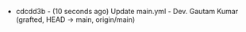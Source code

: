 * cdcdd3b - (10 seconds ago) Update main.yml - Dev. Gautam Kumar (grafted, HEAD -> main, origin/main)